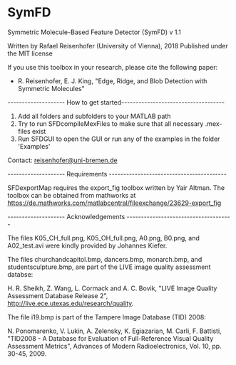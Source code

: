 # SymFD

Symmetric Molecule-Based Feature Detector (SymFD) v 1.1

Written by Rafael Reisenhofer (University of Vienna), 2018
Published under the MIT license

If you use this toolbox in your research, please cite the following paper:

- R. Reisenhofer, E. J. King, "Edge, Ridge, and Blob Detection with Symmetric Molecules"

-------------------- How to get started------------------------------------

1. Add all folders and subfolders to your MATLAB path
2. Try to run SFDcompileMexFiles to make sure that all necessary .mex-files exist
3. Run SFDGUI to open the GUI or run any of the examples in the folder 'Examples'

Contact: reisenhofer@uni-bremen.de

-------------------- Requirements -----------------------------------------

SFDexportMap requires the export_fig toolbox written by Yair Altman. The toolbox can 
be obtained from mathworks at https://de.mathworks.com/matlabcentral/fileexchange/23629-export_fig

-------------------- Acknowledgements -------------------------------------

The files K05_CH_full.png, K05_OH_full.png, A0.png, B0.png,
and A02_test.avi were kindly provided by Johannes Kiefer.

The files churchandcapitol.bmp, dancers.bmp, monarch.bmp,
and studentsculpture.bmp, are part of the LIVE image quality
assessment databse:

H. R. Sheikh, Z. Wang, L. Cormack and A. C. Bovik, "LIVE Image Quality 
Assessment Database Release 2", http://live.ece.utexas.edu/research/quality.

The file i19.bmp is part of the Tampere Image Database (TID) 2008:

N. Ponomarenko, V. Lukin, A. Zelensky, K. Egiazarian, M. Carli, F. Battisti,
"TID2008 - A Database for Evaluation of Full-Reference Visual Quality Assessment Metrics",
Advances of Modern Radioelectronics, Vol. 10, pp. 30-45, 2009.